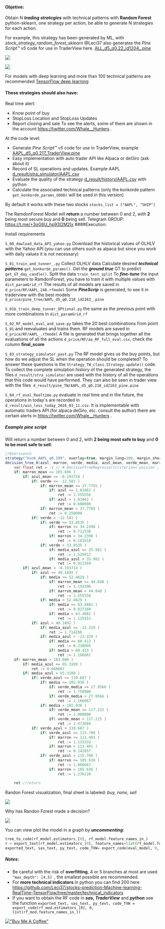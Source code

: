 ﻿#### Objetive:

Obtain N **_trading strategies_** with technical patterns with **Random Forest** python-sklearn, one strategy per action, be able to generate N strategies for each action.

For example, this strategy has been generated by ML, with *stock\_strategy\_random\_forest\_sklearn* @Leci37 also generates the _Pine Script™ v5_ code for use in TraderView here.
[ALL_d5_q0.22_id1204_.pine](ALL_d5_q0.22_id1204_.pine) 

![](img/Aspose.Words.cdac2baa-0579-4770-926f-94fa4c27ba11.001.png)

![](img/Aspose.Words.cdac2baa-0579-4770-926f-94fa4c27ba11.002.png)

For models with deep learning and more than 100 technical patterns are recommended [TensorFlow deep learning](https://github.com/Leci37/TensorFlow-stocks-prediction-Machine-learning-RealTime)

#### These strategies should also have:
Real time alert:

- Know point of buy
- StopLoss Location and StopLoss Updates
- Report closing and sale
  To see the alerts, some of them are shown in the account <https://twitter.com/Whale__Hunters> .

At the code level:

- Generate _Pine Script™ v5_ code for use in TraderView, example [AAPL_d5_q0.217_TraderView.pine](AAPL_d5_q0.217_TraderView.pine) 
- Easy implementation with auto trader API like Alpaca or deGiro (ask about it)
- Record of SL operations and updates. Example AAPL [d_result/stra_simulator/AAPL.csv](d_result/stra_simulator/AAPL.csv)
- Evaluate the quality of the strategy [d_result/history/AAPL.csv](d_result/history/AAPL.csv) with python
- Calculate the associated technical patterns (only the konkorde pattern `get_konkorde_params_GOOD(` will be used in this version)


By default it works with these two stocks `stocks_list = ["AAPL", "SHIP"] `

The RamdonForest Model will **return** a number between 0 and 2, with **2** being most secure buy and **0** being sell.
Telegram GROUP: https://t.me/+3oG6U_hp93I2M2Ix 
####Execution:

Install requirements

`S_00_dowload_data_API_yahoo.py` Download the historical values of OLHLV with the Yahoo API (you can use others such as alpaca but since you work with daily values it is not necessary)

`S_01_train_and_tunner_.py`
Collect OLHLV data
Calculate desired **_technical patterns_** `get_konkorde_params()`.
Get the _**ground true**_ GT to predict `get_GT_day_candle()`.
Split the data `train_test_split`
To _**fine-tune**_ the input parameters to RamdonForest, you have to train it with multiple values with `dict_paramGrid_rf`
The results of all models are saved in `d_price/RF/AAPL_248.rfmodel` 
Some **_PineScrip_** is generated, to see it in traderview with the best models `d_price/pine_tree/AAPL_d5_q0.218_id2163_.pine`

`S_01b_train_deep_tunner_OPtional.py` the same as the previous point with more combinations in `dict_paramGrid_rf`

`S_02_RF_model_eval_and_save.py` takes the 20 best combinations from point `S_01` and reevaluates and trains them. RF models are saved in `d_price/RF/AAPL_.rfmodel`
A file is generated that brings together all the evaluations of all the actions `d_price/RF/aa_RF_full_eval.csv`, check the column **final\_score**

`S_03_strategy_simulator_past.py` The RF model gives us the buy points, but how do we adjust the SL when the operation should be completed? To answer these questions is the `Strategy_TW_class.Strategy.update()` code.
To collect the complete simulation history of the generated strategy, the files `d_result/stra_simulator` are used with the history of all the operations that this code would have performed. They can also be seen in trader view with the files` d_result/pine_TW/AAPL_d5_q0.218_id2163_pine.pine`

`S_04_rf_eval_Realtime.py` evaluate in real time and in the future, the operations in today's are recorded in `d_result/win_loss_today_2024_03_11.csv`. It is implementable with automatic traders API (for alpaca deGiro, etc. consult the author) there are certain alerts in <https://twitter.com/Whale__Hunters> .


##### Example pine script
Will return a number between 0 and 2, with **2 being most safe to buy** and **0 to be most safe to sell**:
```java
//@version=5
strategy("konk_AAPL_q0.199", overlay=true, margin_long=100, margin_short=100, pyramiding=5)
decision_tree_0(azul, marron, verde, media, azul_mean, verde_mean, marron_mean, verde_azul, verde_media, media_azul) =>
	var float ret = -1 // # DecisionTreeRegressor(criterion='poisson', max_depth=5, max_features=0.7,
	if( marron_mean <= 103.606 )
		if( azul_mean <= -0.193724 )
			if( verde <= -12.581 )
				if( marron_mean <= 37.7765 )
					if( azul <= 1.83462 )
						ret := 1.555556
					if( azul > 1.83462 )
						ret := 0.600000
				if( marron_mean > 37.7765 )
					ret := 0.250000
			if( verde > -12.581 )
				if( verde <= 33.8535 )
					if( marron <= 34.2398 )
						ret := 0.711538
					if( marron > 34.2398 )
						ret := 0.181818
				if( verde > 33.8535 )
					if( media_azul <= 35.982 )
						ret := 1.529412
					if( media_azul > 35.982 )
						ret := 0.921569
		if( azul_mean > -0.193724 )
			if( azul <= 40.1892 )
				if( media <= 52.4629 )
					if( marron_mean <= 44.048 )
						ret := 1.193396
					if( marron_mean > 44.048 )
						ret := 1.555556
				if( media > 52.4629 )
					if( media <= 63.4882 )
						ret := 0.827160
					if( media > 63.4882 )
						ret := 1.125551
			if( azul > 40.1892 )
				if( media_azul <= -23.329 )
					ret := 1.714286
				if( media_azul > -23.329 )
					if( media <= 60.413 )
						ret := 0.238095
					if( media > 60.413 )
						ret := 1.166667
	if( marron_mean > 103.606 )
		if( media_azul <= 65.3109 )
			ret := 0.666667
		if( media_azul > 65.3109 )
			if( verde_azul <= 110.687 )
				if( media <= 102.936 )
					if( verde_media <= 27.9566 )
						ret := 1.750000
					if( verde_media > 27.9566 )
						ret := 1.166667
				if( media > 102.936 )
					if( verde_mean <= 117.225 )
						ret := 1.000000
					if( verde_mean > 117.225 )
						ret := 1.473684
			if( verde_azul > 110.687 )
				if( verde_azul <= 115.788 )
					if( marron <= 111.401 )
						ret := 1.133333
					if( marron > 111.401 )
						ret := 0.142857
				if( verde_azul > 115.788 )
					if( marron <= 105.636 )
						ret := 1.866667
					if( marron > 105.636 )
						ret := 1.236220
	
    ret //return
```

Randon Forest visualization, final sheet is labeled: _buy, none, sell_

![](img/Aspose.Words.cdac2baa-0579-4770-926f-94fa4c27ba11.004.jpeg)


Why has Randon Forest made a decision?

![](img/Aspose.Words.cdac2baa-0579-4770-926f-94fa4c27ba11.003.jpeg)


You can view plot the model in a graph by **_uncommenting_**:
```python 
tree_to_code(rf_model.estimators_[0], rf_model.feature_names_in_)
r = export_text(rf_model.estimators_[0], feature_names=list(rf_model.feature_names_in_))
exported_text, sas_text, py_text, code_TVW= export_code(eval_model, 0, list(rf_model.feature_names_in_))
 ```

##### Notes:

- Be careful with the risk of **overfitting**, 4 or 5 branches at most are used `"max_depth": [4,5] `, the smallest possible are recommended.
- For **more technical indicators** in python you can find 200 here <https://github.com/Leci37/stocks-prediction-Machine-learning-RealTime-TensorFlow/tree/master/technical_indicators> 
- If you want to obtain the RF code in _**sas, TraderView**_ and _**python**_ see the function `exported_text, sas_text, py_text, code_TVW = export_code(rf_mod.estimators_[0], 0, list(rf_mod.feature_names_in_))`

[!["Buy Me A Coffee"](https://www.buymeacoffee.com/assets/img/custom_images/orange_img.png)](https://www.buymeacoffee.com/leci37)


